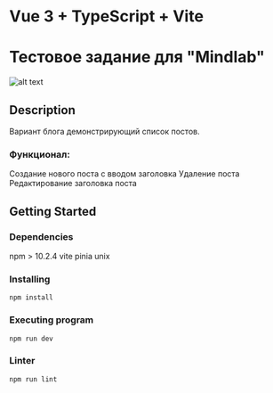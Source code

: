# Vue 3 + TypeScript + Vite

# Тестовое задание для "Mindlab"

![alt text](<img/example.gif>)

## Description

Вариант блога демонстрирующий список постов.

### Функционал:

  Создание нового поста с вводом заголовка
  Удаление поста
  Редактирование заголовка поста


## Getting Started

### Dependencies

 npm > 10.2.4
 vite 
 pinia
 unix

### Installing

```npm install```

### Executing program

```npm run dev```

### Linter

```npm run lint```